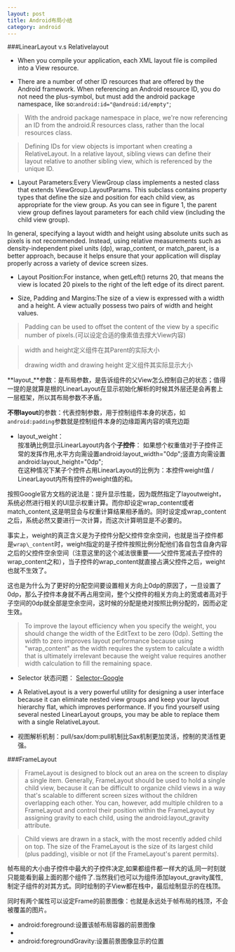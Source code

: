 ```yaml
---
layout: post
title: Android布局小结
category: android
---
```


###LinearLayout v.s Relativelayout

* When you compile your application, each XML layout file is compiled into a View resource.
    
* There are a number of other ID resources that are offered by the Android framework. When referencing an Android resource ID, you do not need the plus-symbol, but must add the android package namespace, like so:`android:id="@android:id/empty"`;
     
> With the android package namespace in place, we're now referencing an ID from the android.R resources class, rather than the local resources class.  

> Defining IDs for view objects is important when creating a RelativeLayout. In a relative layout, sibling views can define their layout relative to another sibling view, which is referenced by the unique ID.

* Layout Parameters:Every ViewGroup class implements a nested class that extends ViewGroup.LayoutParams. This subclass contains property types that define the size and position for each child view, as appropriate for the view group. As you can see in figure 1, the parent view group defines layout parameters for each child view (including the child view group).

In general, specifying a layout width and height using absolute units such as pixels is not recommended. Instead, using relative measurements such as density-independent pixel units (dp), wrap_content, or match_parent, is a better approach, because it helps ensure that your application will display properly across a variety of device screen sizes.  

* Layout Position:For instance, when getLeft() returns 20, that means the view is located 20 pixels to the right of the left edge of its direct parent.

* Size, Padding and Margins:The size of a view is expressed with a width and a height. A view actually possess two pairs of width and height values.

> Padding can be used to offset the content of the view by a specific number of pixels.(可以设定合适的像素值去撑大View内容)

>  width and height定义组件在其Parent的实际大小
>  
>  drawing width and drawing height 定义组件其实际显示大小
>  


**layout_**参数：是布局参数，是告诉组件的父View怎么控制自己的状态；值得一提的是就算是根的LinearLayout在显示初始化解析的时候其外层还是会再套上一层框架，所以其布局参数不矛盾。

**不带layout**的参数：代表控制参数，用于控制组件本身的状态，如`android:padding`参数就是控制组件本身的边缘距离内容的填充边距

* layout\_weight：             
按准确比例显示LinearLayout内各个**子控件**：
如果想个权重值对于子控件正常的发挥作用,水平方向需设置android:layout\_width="0dp";竖直方向需设置android:layout\_height="0dp";      
在这种情况下某子个控件占用LinearLayout的比例为：本控件weight值 / LinearLayout内所有控件的weight值的和。

按照Google官方文档的说法是：提升显示性能，因为既然指定了layoutweight，系统必然进行相关的UI显示权重计算。而你却设定wrap\_content或者match\_content,这是明显会与权重计算结果相矛盾的。同时设定成wrap\_content之后，系统必然又要进行一次计算，而这次计算明显是不必要的。

事实上，weight的真正含义是为子控件分配父控件空余空间，也就是当子控件都是`wrap\_content`时，weight指定的是子控件按照比例分配他们各自包含自身内容之后的父控件空余空间（注意这里的这个减法很重要——父控件宽减去子控件的wrap\_content之和），当子控件的wrap_content就直接占满父控件之后，weight也就不生效了。

这也是为什么为了更好的分配空间要设置相关方向上0dp的原因了，一旦设置了0dp，那么子控件本身就不再占用空间，整个父控件的相关方向上的宽或者高对于子空间的0dp就全部是空余空间，这时候的分配是绝对按照比例分配的，因而必定生效。

> To improve the layout efficiency when you specify the weight, you should change the width of the EditText to be zero (0dp). Setting the width to zero improves layout performance because using "wrap_content" as the width requires the system to calculate a width that is ultimately irrelevant because the weight value requires another width calculation to fill the remaining space.

* Selector 状态问题：
[Selector-Google](http://developer.android.com/guide/topics/resources/color-list-resource.html)

* A RelativeLayout is a very powerful utility for designing a user interface because it can eliminate nested view groups and keep your layout hierarchy flat, which improves performance. If you find yourself using several nested LinearLayout groups, you may be able to replace them with a single RelativeLayout.

* 视图解析机制：pull/sax/dom:pull机制比Sax机制更加灵活，控制的灵活性更强。

###FrameLayout

>FrameLayout is designed to block out an area on the screen to display a single item. Generally, FrameLayout should be used to hold a single child view, because it can be difficult to organize child views in a way that's scalable to different screen sizes without the children overlapping each other. You can, however, add multiple children to a FrameLayout and control their position within the FrameLayout by assigning gravity to each child, using the android:layout_gravity attribute.

>Child views are drawn in a stack, with the most recently added child on top. The size of the FrameLayout is the size of its largest child (plus padding), visible or not (if the FrameLayout's parent permits). 

帧布局的大小由子控件中最大的子控件决定,如果都组件都一样大的话,同一时刻就只能能看到最上面的那个组件了.当然我们也可以为组件添加layout_gravity属性,制定子组件的对其方式。同时绘制的子View都在栈中，最后绘制显示的在栈顶。

同时有两个属性可以设定Frame的前景图像：也就是永远处于帧布局的栈顶，不会被覆盖的图片。

* android:foreground:设置该帧布局容器的前景图像
* 
* android:foregroundGravity:设置前景图像显示的位置

